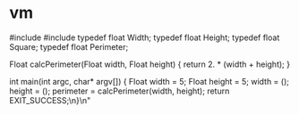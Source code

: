 # vm

#include <iostream>
#include <cstdlib>
typedef float Width;
typedef float Height;
typedef float Square;
typedef float Perimeter;

Float calcPerimeter(Float width, Float height)
{ return 2. * (width + height); }
    
int main(int argc, char* argv[]) {
    Float width = 5;
    Float height = 5;
    width = ();
    height = ();
    perimeter = calcPerimeter(width, height);
    return EXIT_SUCCESS;\n}\n"